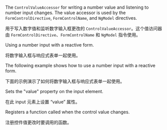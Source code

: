 The `ControlValueAccessor` for writing a number value and listening to number input changes.
The value accessor is used by the `FormControlDirective`, `FormControlName`, and `NgModel`
directives.

用于写入数字值和监听数字输入框更改的 `ControlValueAccessor`。这个值访问器由 `FormControlDirective`、`FormControlName` 和 `NgModel` 指令使用。

Using a number input with a reactive form.

将数字输入框与响应式表单一起使用。

The following example shows how to use a number input with a reactive form.

下面的示例演示了如何将数字输入框与响应式表单一起使用。

Sets the "value" property on the input element.

在此 input 元素上设置 “value” 属性。

Registers a function called when the control value changes.

注册控件值更改时要调用的函数。